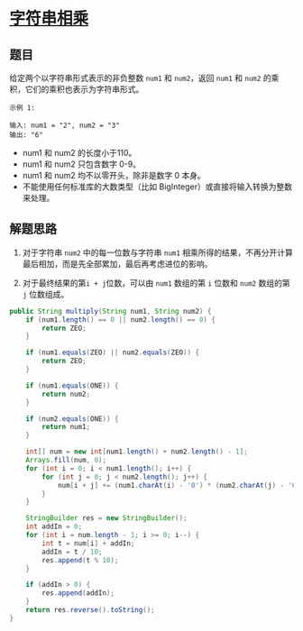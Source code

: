 # [字符串相乘](https://leetcode-cn.com/explore/interview/card/bytedance/242/string/1015/)

## 题目

给定两个以字符串形式表示的非负整数 `num1` 和 `num2`，返回 `num1` 和 `num2` 的乘积，它们的乘积也表示为字符串形式。

```
示例 1:

输入: num1 = "2", num2 = "3"
输出: "6"
```

- num1 和 num2 的长度小于110。
- num1 和 num2 只包含数字 0-9。
- num1 和 num2 均不以零开头，除非是数字 0 本身。
- 不能使用任何标准库的大数类型（比如 BigInteger）或直接将输入转换为整数来处理。

## 解题思路

  1. 对于字符串 `num2` 中的每一位数与字符串 `num1` 相乘所得的结果，不再分开计算最后相加，而是先全部累加，最后再考虑进位的影响。

  1. 对于最终结果的第`i + j`位数，可以由 `num1` 数组的第 `i` 位数和 `num2` 数组的第 `j` 位数组成。

```java
public String multiply(String num1, String num2) {
    if (num1.length() == 0 || num2.length() == 0) {
        return ZEO;
    }

    if (num1.equals(ZEO) || num2.equals(ZEO)) {
        return ZEO;
    }

    if (num1.equals(ONE)) {
        return num2;
    }

    if (num2.equals(ONE)) {
        return num1;
    }

    int[] num = new int[num1.length() + num2.length() - 1];
    Arrays.fill(num, 0);
    for (int i = 0; i < num1.length(); i++) {
        for (int j = 0; j < num2.length(); j++) {
            num[i + j] += (num1.charAt(i) - '0') * (num2.charAt(j) - '0');
        }
    }

    StringBuilder res = new StringBuilder();
    int addIn = 0;
    for (int i = num.length - 1; i >= 0; i--) {
        int t = num[i] + addIn;
        addIn = t / 10;
        res.append(t % 10);
    }

    if (addIn > 0) {
        res.append(addIn);
    }
    return res.reverse().toString();
}
```
